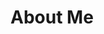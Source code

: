 <div id="intro">
  <h1>About Me</h1>
  <p id="intro-paragraph"></p>
</div>

<script>
const introText = "Hi there! I'm [Your Name], a [Your Role/Profession] based in [Your Location]. [Add a brief description about yourself, your interests, and your expertise].";
const paragraphElement = document.getElementById("intro-paragraph");

function displayWords(text, element) {
  const words = text.split(' ');

  function displayNextWord(index) {
    if (index < words.length) {
      element.innerHTML += words[index] + ' ';
      setTimeout(() => displayNextWord(index + 1), 200); // Adjust the delay as needed
    }
  }

  displayNextWord(0);
}

displayWords(introText, paragraphElement);
</script>
